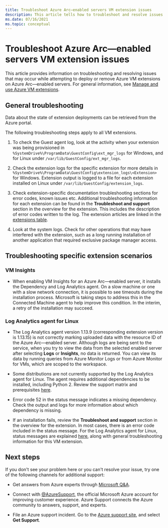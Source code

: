 ```yaml
---
title: Troubleshoot Azure Arc—enabled servers VM extension issues
description: This article tells how to troubleshoot and resolve issues with Azure VM extensions that arise with Azure Arc—enabled servers.
ms.date: 07/16/2021
ms.topic: conceptual
---
```


# Troubleshoot Azure Arc—enabled servers VM extension issues

This article provides information on troubleshooting and resolving issues that may occur while attempting to deploy or remove Azure VM extensions on Azure Arc—enabled servers. For general information, see [Manage and use Azure VM extensions](./manage-vm-extensions.md).

## General troubleshooting

Data about the state of extension deployments can be retrieved from the Azure portal.

The following troubleshooting steps apply to all VM extensions.

1. To check the Guest agent log, look at the activity when your extension was being provisioned in `%SystemDrive%\ProgramData\GuestConfig\ext_mgr_logs` for Windows, and for Linux under `/var/lib/GuestConfig/ext_mgr_logs`.

2. Check the extension logs for the specific extension for more details in `%SystemDrive%\ProgramData\GuestConfig\extension_logs\<Extension>` for Windows. Extension output is logged to a file for each extension installed on Linux under `/var/lib/GuestConfig/extension_logs`.

3. Check extension-specific documentation troubleshooting sections for error codes, known issues etc. Additional troubleshooting information for each extension can be found in the **Troubleshoot and support** section in the overview for the extension. This includes the description of error codes written to the log. The extension articles are linked in the [extensions table](manage-vm-extensions.md#extensions).

4. Look at the system logs. Check for other operations that may have interfered with the extension, such as a long running installation of another application that required exclusive package manager access.

## Troubleshooting specific extension scenarios

### VM Insights

- When enabling VM Insights for an Azure Arc—enabled server, it installs the Dependency and Log Analytics agent. On a slow machine or one with a slow network connection, it is possible to see timeouts during the installation process. Microsoft is taking steps to address this in the Connected Machine agent to help improve this condition. In the interim, a retry of the installation may succeed.

### Log Analytics agent for Linux

- The Log Analytics agent version 1.13.9 (corresponding extension version is 1.13.15) is not correctly marking uploaded data with the resource ID of the Azure Arc—enabled server. Although logs are being sent to the service, when you try to view the data from the selected enabled server after selecting **Logs** or **Insights**, no data is returned. You can view its data by running queries from Azure Monitor Logs or from Azure Monitor for VMs, which are scoped to the workspace.

- Some distributions are not currently supported by the Log Analytics agent for Linux. The agent requires additional dependencies to be installed, including Python 2. Review the support matrix and prerequisites [here](../../azure-monitor/agents/agents-overview.md#supported-operating-systems).

- Error code 52 in the status message indicates a missing dependency. Check the output and logs for more information about which dependency is missing.

- If an installation fails, review the **Troubleshoot and support** section in the overview for the extension. In most cases, there is an error code included in the status message. For the Log Analytics agent for Linux, status messages are explained [here](../../virtual-machines/extensions/oms-linux.md#troubleshoot-and-support), along with general troubleshooting information for this VM extension.

## Next steps

If you don't see your problem here or you can't resolve your issue, try one of the following channels for additional support:

- Get answers from Azure experts through [Microsoft Q&A](/answers/topics/azure-arc.html).

- Connect with [@AzureSupport](https://twitter.com/azuresupport), the official Microsoft Azure account for improving customer experience. Azure Support connects the Azure community to answers, support, and experts.

- File an Azure support incident. Go to the [Azure support site](https://azure.microsoft.com/support/options/), and select **Get Support**.
